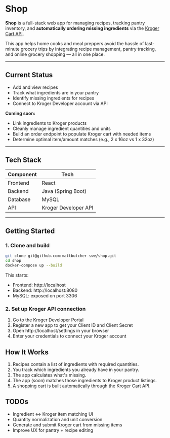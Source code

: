 # Shop

**Shop** is a full-stack web app for managing recipes, tracking pantry inventory, and **automatically ordering missing ingredients** via the [Kroger Cart API](https://developer.kroger.com/reference/cart/v1/overview).

This app helps home cooks and meal preppers avoid the hassle of last-minute grocery trips by integrating recipe management, pantry tracking, and online grocery shopping — all in one place.

---

## Current Status

- Add and view recipes  
- Track what ingredients are in your pantry  
- Identify missing ingredients for recipes  
- Connect to Kroger Developer account via API  

**Coming soon:**

- Link ingredients to Kroger products  
- Cleanly manage ingredient quantities and units  
- Build an order endpoint to populate Kroger cart with needed items  
- Determine optimal item/amount matches (e.g., 2 x 16oz vs 1 x 32oz)  

---

## Tech Stack

| Component  | Tech               |
|-----------|--------------------|
| Frontend  | React              |
| Backend   | Java (Spring Boot) |
| Database  | MySQL              |
| API       | Kroger Developer API |

---

## Getting Started

### 1. Clone and build

```bash
git clone git@github.com:mattbutcher-swe/shop.git
cd shop
docker-compose up --build
```

This starts:

- Frontend: http://localhost
- Backend: http://localhost:8080
- MySQL: exposed on port 3306

### 2. Set up Kroger API connection


1. Go to the Kroger Developer Portal
2. Register a new app to get your Client ID and Client Secret
3. Open http://localhost/settings in your browser
4. Enter your credentials to connect your Kroger account

## How It Works

1. Recipes contain a list of ingredients with required quantities.
2. You track which ingredients you already have in your pantry.
3. The app calculates what's missing.
4. The app (soon) matches those ingredients to Kroger product listings.
5. A shopping cart is built automatically through the Kroger Cart API.

## TODOs

- Ingredient ↔ Kroger item matching UI
- Quantity normalization and unit conversion
- Generate and submit Kroger cart from missing items
- Improve UX for pantry + recipe editing
